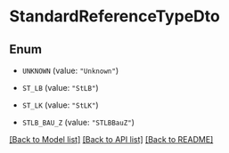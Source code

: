 # StandardReferenceTypeDto

## Enum


* `UNKNOWN` (value: `"Unknown"`)

* `ST_LB` (value: `"StLB"`)

* `ST_LK` (value: `"StLK"`)

* `STLB_BAU_Z` (value: `"STLBBauZ"`)


[[Back to Model list]](../README.md#documentation-for-models) [[Back to API list]](../README.md#documentation-for-api-endpoints) [[Back to README]](../README.md)


